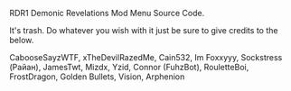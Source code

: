 RDR1 Demonic Revelations Mod Menu Source Code.

It's trash. Do whatever you wish with it just be sure to give credits to the below.

CabooseSayzWTF, xTheDevilRazedMe, Cain532, Im Foxxyyy, Sockstress (Райан), JamesTwt, Mizdx, Yzid, Connor (FuhzBot), RouletteBoi, FrostDragon, Golden Bullets, Vision, Arphenion
